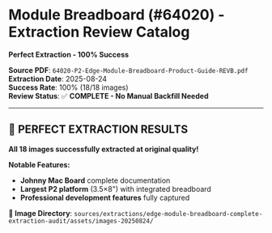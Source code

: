 # Module Breadboard (#64020) - Extraction Review Catalog
**Perfect Extraction - 100% Success**

**Source PDF**: `64020-P2-Edge-Module-Breadboard-Product-Guide-REVB.pdf`  
**Extraction Date**: 2025-08-24  
**Success Rate**: 100% (18/18 images)  
**Review Status**: ✅ **COMPLETE - No Manual Backfill Needed**

---

## 🎉 **PERFECT EXTRACTION RESULTS**

**All 18 images successfully extracted at original quality!**

**Notable Features:**
- **Johnny Mac Board** complete documentation
- **Largest P2 platform** (3.5×8") with integrated breadboard
- **Professional development features** fully captured

**📁 Image Directory**: `sources/extractions/edge-module-breadboard-complete-extraction-audit/assets/images-20250824/`